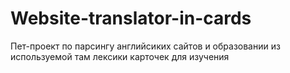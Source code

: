 # Website-translator-in-cards
Пет-проект по парсингу английсиких сайтов и образовании из используемой там лексики карточек для изучения 
